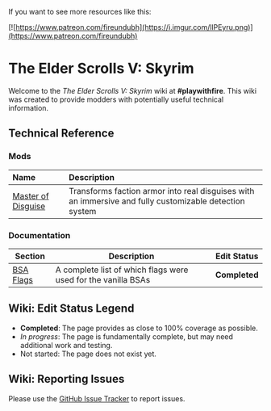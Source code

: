 <!-- TITLE: Skyrim -->
<!-- SUBTITLE: The Elder Scrolls V: Skyrim -->

If you want to see more resources like this:

[![https://www.patreon.com/fireundubh](https://i.imgur.com/llPEyru.png)](https://www.patreon.com/fireundubh)

# The Elder Scrolls V: Skyrim
Welcome to the *The Elder Scrolls V: Skyrim* wiki at **#playwithfire**. This wiki was created to provide modders with potentially useful technical information.

## Technical Reference

### Mods

Name | Description
:--- | :---
[Master of Disguise](skyrim/master-of-disguise) | Transforms faction armor into real disguises with an immersive and fully customizable detection system

### Documentation

Section | Description | Edit Status
--- | --- | ---
[BSA Flags](skyrim/bsa-flags) | A complete list of which flags were used for the vanilla BSAs | **Completed**

## Wiki: Edit Status Legend

* **Completed**: The page provides as close to 100% coverage as possible.
* *In progress*: The page is fundamentally complete, but may need additional work and testing.
* Not started: The page does not exist yet.

## Wiki: Reporting Issues

Please use the [GitHub Issue Tracker](https://github.com/fireundubh/playwithfire/issues) to report issues.
